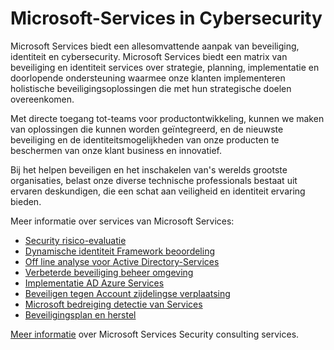 <properties
   pageTitle="Microsoft-Services in Cybersecurity | Microsoft Azure"
   description="Het artikel bevat een inleiding over Microsoft-services die betrekking hebben op cybersecurity en het verkrijgen van meer informatie over deze services."
   services="security"
   documentationCenter="na"
   authors="TomShinder"
   manager="StevenPo"
   editor="TomSh"/>

<tags
   ms.service="security"
   ms.devlang="na"
   ms.topic="article"
   ms.tgt_pltfrm="na"
   ms.workload="na"
   ms.date="10/25/2016"
   ms.author="yurid"/>

# <a name="microsoft-services-in-cybersecurity"></a>Microsoft-Services in Cybersecurity

Microsoft Services biedt een allesomvattende aanpak van beveiliging, identiteit en cybersecurity. Microsoft Services biedt een matrix van beveiliging en identiteit services over strategie, planning, implementatie en doorlopende ondersteuning waarmee onze klanten implementeren holistische beveiligingsoplossingen die met hun strategische doelen overeenkomen.

Met directe toegang tot-teams voor productontwikkeling, kunnen we maken van oplossingen die kunnen worden geïntegreerd, en de nieuwste beveiliging en de identiteitsmogelijkheden van onze producten te beschermen van onze klant business en innovatief.

Bij het helpen beveiligen en het inschakelen van's werelds grootste organisaties, belast onze diverse technische professionals bestaat uit ervaren deskundigen, die een schat aan veiligheid en identiteit ervaring bieden.

Meer informatie over services van Microsoft Services:

- [Security risico-evaluatie](http://download.microsoft.com/download/5/1/6/516F59A7-91EE-4463-8612-C85FD3BEBDC7/microsoft-security-risk-assessment-solution-brief.pdf)
- [Dynamische identiteit Framework beoordeling](http://download.microsoft.com/download/0/7/F/07FA8BFC-17D5-4F55-AD4F-3A987A7324AA/dynamic-identity-framework-identity-assessment-datasheet.pdf)
- [Off line analyse voor Active Directory-Services](http://download.microsoft.com/download/5/1/6/516F59A7-91EE-4463-8612-C85FD3BEBDC7/offline-assessment-for-active-directory-security-datasheet.pdf)
- [Verbeterde beveiliging beheer omgeving](http://download.microsoft.com/download/5/1/6/516F59A7-91EE-4463-8612-C85FD3BEBDC7/enhanced-security-administrative-environment-solution-brief.pdf)
- [Implementatie AD Azure Services](http://download.microsoft.com/download/0/7/F/07FA8BFC-17D5-4F55-AD4F-3A987A7324AA/azure-active-directory-implementation-services-solution-brief.pdf)
- [Beveiligen tegen Account zijdelingse verplaatsing](http://download.microsoft.com/download/5/1/6/516F59A7-91EE-4463-8612-C85FD3BEBDC7/pop-securing-lateral-account-movement.pdf)
- [Microsoft bedreiging detectie van Services](http://download.microsoft.com/download/5/1/6/516F59A7-91EE-4463-8612-C85FD3BEBDC7/microsoft-threat-detection-services-solution-brief.pdf)
- [Beveiligingsplan en herstel](http://download.microsoft.com/download/5/1/6/516F59A7-91EE-4463-8612-C85FD3BEBDC7/microsoft-incident-response-and-recovery-process-brief.pdf)

[Meer informatie](https://aka.ms/cyberserv) over Microsoft Services Security consulting services.
